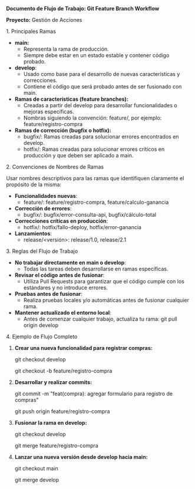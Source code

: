 ﻿**Documento de Flujo de Trabajo: Git Feature Branch Workflow**

**Proyecto:** Gestión de Acciones

1\. Principales Ramas

- **main:**
  - Representa la rama de producción.
  - Siempre debe estar en un estado estable y contener código probado.
- **develop**:
  - Usado como base para el desarrollo de nuevas características y correcciones.
  - Contiene el código que será probado antes de ser fusionado con main.
- **Ramas de características (feature branches):**
  - Creadas a partir del develop para desarrollar funcionalidades o mejoras específicas.
  - Nombras siguiendo la convención: feature/<nombre>, por ejemplo: feature/registro-compra
- **Ramas de corrección (bugfix o hotfix):**
  - bugfix/<nombre>: Ramas creadas para solucionar errores encontrados en develop.
  - hotfix/<nombre>: Ramas creadas para solucionar errores críticos en producción y que deben ser aplicado a main.

2\. Convenciones de Nombres de Ramas

Usar nombres descriptivos para las ramas que identifiquen claramente el propósito de la misma:

- **Funcionalidades nuevas**:
  - feature/<nombre>: feature/registro-compra, feature/calculo-ganancia
- **Corrección de errores**:
  - bugfix/<nombre>: bugfix/error-consulta-api, bugfix/cálculo-total
- **Correcciones críticas en producción**:
  - hotfix/<nombre>: hotfix/fallo-deploy, hotfix/error-ganancia
- **Lanzamientos**:
  - release/<versión>: release/1.0, release/2.1

3\. Reglas del Flujo de Trabajo

- **No trabajar directamente en main o develop**:
  - Todas las tareas deben desarrollarse en ramas específicas.
- **Revisar el código antes de fusionar**:
  - Utiliza Pull Requests para garantizar que el código cumple con los estándares y no introduce errores.
- **Pruebas antes de fusionar**:
  - Realiza pruebas locales y/o automáticas antes de fusionar cualquier rama.
- **Mantener actualizado el entorno local**:
  - Antes de comenzar cualquier trabajo, actualiza tu rama: git pull origin develop

4\. Ejemplo de Flujo Completo

1. **Crear una nueva funcionalidad para registrar compras:**

   git checkout develop

   git checkout -b feature/registro-compra

1. **Desarrollar y realizar commits:**

   git commit -m "feat(compra): agregar formulario para registro de compras"

   git push origin feature/registro-compra

1. **Fusionar la rama en develop:**

   git checkout develop

   git merge feature/registro-compra

1. **Lanzar una nueva versión desde develop hacia main:**

   git checkout main

   git merge develop
